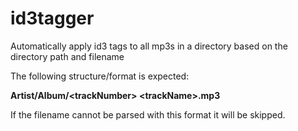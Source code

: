 # id3tagger
Automatically apply id3 tags to all mp3s in a directory based on the directory path and filename

The following structure/format is expected:

  **Artist/Album/\<trackNumber\> \<trackName\>.mp3**
  
If the filename cannot be parsed with this format it will be skipped.
